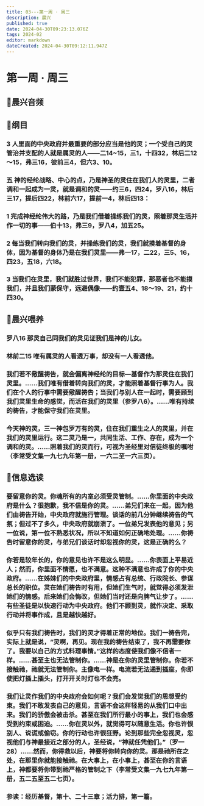 ```yaml
---
title: 03---第一周 · 周三
description: 晨兴
published: true
date: 2024-04-30T09:23:13.076Z
tags: 2024-02
editor: markdown
dateCreated: 2024-04-30T09:12:11.947Z
---
```


# 第一周 · 周三
## 🎵晨兴音频

## 📖纲目

### 3   人里面的中央政府并最重要的部分应当是他的灵；一个受自己的灵管治并支配的人就是属灵的人——二14~15，三1，十四32，林后二12～15，弗三16，彼前三4，但六3、10。

### 五   神的经纶战略、中心的点，乃是神圣的灵住在我们人的灵里，二者调和一起成为一灵，就是调和的灵——约三6，四24，罗八16，林后三17，提后四22，林前六17，提前一4，林后四13：

### 1   完成神经纶伟大的路，乃是我们借着操练我们的灵，照着那灵生活并作一切的事——伯十13，弗三9，罗八4，加五25。

### 2   每当我们转向我们的灵，并操练我们的灵，我们就摸着基督的身体，因为基督的身体乃是在我们灵里——弗一17，二22，三5、16，四23，五18，六18。

### 3   当我们在灵里，我们就胜过世界，我们不能犯罪，那恶者也不能摸我们，并且我们蒙保守，远避偶像——约壹五4、18～19、21，约十四30。

## 📖晨兴喂养

### 罗八16    那灵自己同我们的灵见证我们是神的儿女。

### 林前二15    唯有属灵的人看透万事，却没有一人看透他。

### 我们若不儆醒祷告，就会偏离神经纶的目标—基督作为那灵住在我们灵里。……我们唯有借着转向我们的灵，才能照着基督行事为人。我们在个人的行事中需要儆醒祷告；当我们与别人在一起时，需要顾到我们灵里生命的感觉，而活在我们的灵里（参罗八6）。……唯有持续的祷告，才能保守我们在灵里。

### 今天神的灵，三一神包罗万有的灵，住在我们重生之人的灵里，并在我们的灵里运行。这二灵乃是一，共同生活、工作、存在，成为一个调和的灵。……照着我们的灵而行，可视为圣经里对信徒终极的嘱咐（李常受文集一九七九年第一册，一六二至一六三页）。

## 📖信息选读

### 要留意你的灵。你魂所有的内室必须受灵管制。……你里面的中央政府是什么？很抱歉，我不信是你的灵。……弟兄们来在一起，因为他们由祷告开始，中央政府就施行管理。谈话的前几分钟继续祷告的气氛；但过不了多久，中央政府就崩溃了。一位弟兄发表他的意见；另一位说，第一位不熟悉状况，所以不知道如何正确地处理。……你祷告时留意你的灵，与弟兄们谈话时却忽视你的灵，这是正确的么？

### 你若是较年长的，你的意见也许不是这么明显。……你表面上平易近人；然而，你里面不情愿，也不满意。这种不满意也许成了你的中央政府。……在姊妹们的中央政府里，情感占有总统、行政院长、参谋总长的职位。灵在她们祷告时有用，但她们生气时，就觉得必须发泄她们的情感。后来她们会悔改，但她们当时还是向脾气让步了。……有些圣徒是以快速行动为中央政府。他们不顾到灵，就作决定、采取行动并将事作成，且是越快越好。

### 似乎只有我们祷告时，我们的灵才得着正常的地位。我们一祷告完，实际上就是说，“灵啊，再见。现在我的祷告结束了，我不再需要你了。我要以自己的方式料理事情。”这样的态度使我们像不信者一样。……甚至主也无法管制你。……神是在你的灵里管制你。你若不接触祂，祂就无法管制你。主像电一样。电流若无法通到插座，你即使把灯插上插头，打开开关时灯也不会亮。

### 我们让灵作我们的中央政府会如何呢？我们会发觉我们的思想受约束。我们不敢发表自己的意见，言语不会这样轻易的从我们口中出来。我们的骄傲会被击杀。甚至在我们所行最小的事上，我们也会感受到约束或困迫。……你在灵以外，就觉得可以随意生活。你也许恨别人、说谎或偷窃。你的行动也许很狂野。论到那些完全忽视灵，忽视他们与神最接近之部分的人，圣经说，“神就任凭他们。”（罗一28）……然而，你得救以后，神要将你转向你的灵。那是祂所在之处，在那里你就能接触祂。在大事上，在小事上，甚至在你的言语上，神都要将你带到祂严格的管制之下（李常受文集一九七九年第一册，五二五至五二七页）。

### 参读：经历基督，第十、二十三章；活力排，第一篇。
<!-- Google tag (gtag.js) -->
<script async src="https://www.googletagmanager.com/gtag/js?id=G-1P8709Z16T"></script>
<script>
  window.dataLayer = window.dataLayer || [];
  function gtag(){dataLayer.push(arguments);}
  gtag('js', new Date());

  gtag('config', 'G-1P8709Z16T');
</script>
